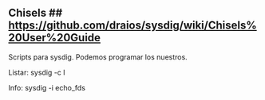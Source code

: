 ## Chisels ## https://github.com/draios/sysdig/wiki/Chisels%20User%20Guide
Scripts para sysdig.
Podemos programar los nuestros.

Listar:
sysdig -c l

Info:
sysdig -i echo_fds
